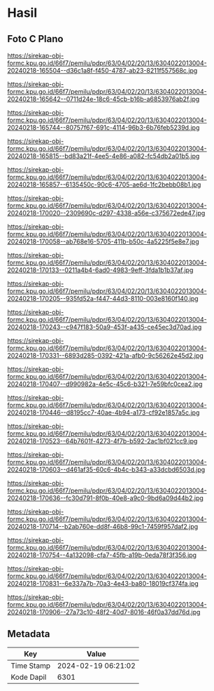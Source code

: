 # Hasil

## Foto C Plano

https://sirekap-obj-formc.kpu.go.id/66f7/pemilu/pdpr/63/04/02/20/13/6304022013004-20240218-165504--d36c1a8f-f450-4787-ab23-8211f557568c.jpg

https://sirekap-obj-formc.kpu.go.id/66f7/pemilu/pdpr/63/04/02/20/13/6304022013004-20240218-165642--0711d24e-18c6-45cb-b16b-a6853976ab2f.jpg

https://sirekap-obj-formc.kpu.go.id/66f7/pemilu/pdpr/63/04/02/20/13/6304022013004-20240218-165744--80757f67-691c-4114-96b3-6b76feb5239d.jpg

https://sirekap-obj-formc.kpu.go.id/66f7/pemilu/pdpr/63/04/02/20/13/6304022013004-20240218-165815--bd83a21f-4ee5-4e86-a082-fc54db2a01b5.jpg

https://sirekap-obj-formc.kpu.go.id/66f7/pemilu/pdpr/63/04/02/20/13/6304022013004-20240218-165857--6135450c-90c6-4705-ae6d-1fc2bebb08b1.jpg

https://sirekap-obj-formc.kpu.go.id/66f7/pemilu/pdpr/63/04/02/20/13/6304022013004-20240218-170020--2309690c-d297-4338-a56e-c375672ede47.jpg

https://sirekap-obj-formc.kpu.go.id/66f7/pemilu/pdpr/63/04/02/20/13/6304022013004-20240218-170058--ab768e16-5705-411b-b50c-4a5225f5e8e7.jpg

https://sirekap-obj-formc.kpu.go.id/66f7/pemilu/pdpr/63/04/02/20/13/6304022013004-20240218-170133--0211a4b4-6ad0-4983-9eff-3fda1b1b37af.jpg

https://sirekap-obj-formc.kpu.go.id/66f7/pemilu/pdpr/63/04/02/20/13/6304022013004-20240218-170205--935fd52a-f447-44d3-8110-003e8160f140.jpg

https://sirekap-obj-formc.kpu.go.id/66f7/pemilu/pdpr/63/04/02/20/13/6304022013004-20240218-170243--c947f183-50a9-453f-a435-ce45ec3d70ad.jpg

https://sirekap-obj-formc.kpu.go.id/66f7/pemilu/pdpr/63/04/02/20/13/6304022013004-20240218-170331--6893d285-0392-421a-afb0-9c56262e45d2.jpg

https://sirekap-obj-formc.kpu.go.id/66f7/pemilu/pdpr/63/04/02/20/13/6304022013004-20240218-170407--d990982a-4e5c-45c6-b321-7e59bfc0cea2.jpg

https://sirekap-obj-formc.kpu.go.id/66f7/pemilu/pdpr/63/04/02/20/13/6304022013004-20240218-170446--d8195cc7-40ae-4b94-a173-cf92e1857a5c.jpg

https://sirekap-obj-formc.kpu.go.id/66f7/pemilu/pdpr/63/04/02/20/13/6304022013004-20240218-170523--64b7601f-4273-4f7b-b592-2ac1bf021cc9.jpg

https://sirekap-obj-formc.kpu.go.id/66f7/pemilu/pdpr/63/04/02/20/13/6304022013004-20240218-170603--d461af35-60c6-4b4c-b343-a33dcbd6503d.jpg

https://sirekap-obj-formc.kpu.go.id/66f7/pemilu/pdpr/63/04/02/20/13/6304022013004-20240218-170636--fc30d791-8f0b-40e8-a9c0-9bd6a09d44b2.jpg

https://sirekap-obj-formc.kpu.go.id/66f7/pemilu/pdpr/63/04/02/20/13/6304022013004-20240218-170714--b2ab760e-dd8f-46b8-99c1-7459f957daf2.jpg

https://sirekap-obj-formc.kpu.go.id/66f7/pemilu/pdpr/63/04/02/20/13/6304022013004-20240218-170754--4a132098-cfa7-45fb-a19b-0eda78f3f356.jpg

https://sirekap-obj-formc.kpu.go.id/66f7/pemilu/pdpr/63/04/02/20/13/6304022013004-20240218-170831--6e337a7b-70a3-4e43-ba80-18019cf374fa.jpg

https://sirekap-obj-formc.kpu.go.id/66f7/pemilu/pdpr/63/04/02/20/13/6304022013004-20240218-170906--27a73c10-48f2-40d7-8016-46f0a37dd76d.jpg


## Metadata

| Key        | Value               |
| ---------- | ------------------- |
| Time Stamp | 2024-02-19 06:21:02 |
| Kode Dapil | 6301                |




